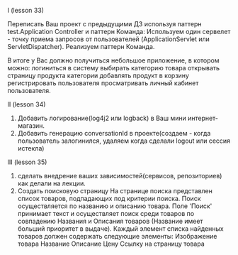 I (lesson 33)

Переписать Ваш проект с предыдущими ДЗ используя паттерн test.Application Controller и паттерн Команда:
Используем один сервелет - точку приема запросов от пользователей (ApplicationServlet или ServletDispatcher).
Реализуем паттерн Команда.

В итоге у Вас должно получиться небольшое приложение, в котором можно:
логиниться в систему
выбирать категорию товара
открывать страницу продукта категории
добавлять продукт в корзину
регистрировать пользователя
просматривать личный кабинет пользователя.

II (lesson 34)

1) Добавить логирование(log4j2 или logback) в Ваш мини интернет-магазин.
2) Добавить генерацию conversationId в проекте(создаем - когда пользователь залогинился, удаляем когда сделали logout
   или сессия истекла)

III (lesson 35)

1) сделать внедрение ваших зависимостей(сервисов, репозиториев) как делали на лекции.
2) Создать поисковую страницу
   На странице поиска представлен список товаров, подпадающих под критерии поиска.
   Поиск осуществляется по названию и описанию товара.
   Поле 'Поиск' принимает текст и осуществляет поиск среди товаров по совпадению Названия и Описания товаров (Название
   имеет больший приоритет в выдаче).
   Каждый элемент списка найденных товаров должен содержать следующие элементы:
   Изображение товара
   Название
   Описание
   Цену
   Ссылку на страницу товара

